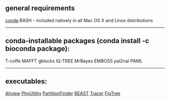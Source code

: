 ## general requirements


[conda](https://docs.conda.io/projects/conda/en/latest/user-guide/install/#)
BASH - included natively in all Mac OS X and Linux distributions

---

## conda-installable packages (conda install -c bioconda package):

T-coffe
MAFFT
gblocks
IQ-TREE
MrBayes
EMBOSS
pal2nal
PAML

---

## executables:

[Aliview](https://github.com/AliView)
[PhyUtility](https://code.google.com/p/phyutility/downloads/list)
[PartitionFinder](http://www.robertlanfear.com/partitionfinder/)
[BEAST](tree.bio.ed.ac.uk/software/beast/)
[Tracer](http://tree.bio.ed.ac.uk/software/tracer/)
[FigTree](http://tree.bio.ed.ac.uk/software/figtree/)
